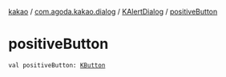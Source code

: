 [kakao](../../index.md) / [com.agoda.kakao.dialog](../index.md) / [KAlertDialog](index.md) / [positiveButton](./positive-button.md)

# positiveButton

`val positiveButton: `[`KButton`](../../com.agoda.kakao.text/-k-button/index.md)